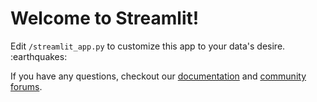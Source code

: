 # Welcome to Streamlit!

Edit `/streamlit_app.py` to customize this app to your data's desire. :earthquakes:

If you have any questions, checkout our [documentation](https://docs.streamlit.io) and [community
forums](https://discuss.streamlit.io).
